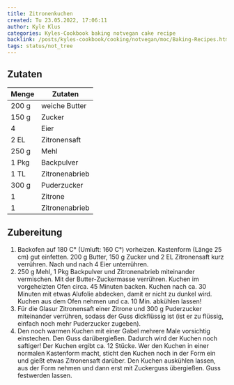```yaml
---
title: Zitronenkuchen
created: Tu 23.05.2022, 17:06:11
author: Kyle Klus
categories: Kyles-Cookbook baking notvegan cake recipe
backlink: /posts/kyles-cookbook/cooking/notvegan/moc/Baking-Recipes.html
tags: status/not_tree
---
```


## Zutaten

| Menge            | Zutaten          |
| ---------------- | ---------------- |
| 200 g             | weiche Butter             |
| 150 g               | Zucker           |
| 4             | Eier      |
| 2 EL            | Zitronensaft             |
| 250 g              | Mehl            |
| 1 Pkg             | Backpulver    |
| 1 TL             | Zitronenabrieb    |
| 300 g             | Puderzucker    |
| 1             | Zitrone    |
| 1             | Zitronenabrieb    |

## Zubereitung

1. Backofen auf 180 C° (Umluft: 160 C°) vorheizen. Kastenform (Länge 25 cm) gut einfetten. 200 g Butter, 150 g Zucker und 2 EL Zitronensaft kurz verrühren. Nach und nach 4 Eier unterrühren.
2. 250 g Mehl, 1 Pkg Backpulver und Zitronenabrieb miteinander vermischen. Mit der Butter-Zuckermasse verrühren. Kuchen im vorgeheizten Ofen circa. 45 Minuten backen. Kuchen nach ca. 30 Minuten mit etwas Alufolie abdecken, damit er nicht zu dunkel wird. Kuchen aus dem Ofen nehmen und ca. 10 Min. abkühlen lassen!
3. Für die Glasur Zitronensaft einer Zitrone und 300 g Puderzucker miteinander verrühren, sodass der Guss dickflüssig ist (ist er zu flüssig, einfach noch mehr Puderzucker zugeben).
4. Den noch warmen Kuchen mit einer Gabel mehrere Male vorsichtig einstechen. Den Guss darübergießen. Dadurch wird der Kuchen noch saftiger! Der Kuchen ergibt ca. 12 Stücke. Wer den Kuchen in einer normalen Kastenform macht, sticht den Kuchen noch in der Form ein und gießt etwas Zitronensaft darüber. Den Kuchen auskühlen lassen, aus der Form nehmen und dann erst mit Zuckerguss übergießen. Guss festwerden lassen.
